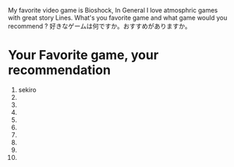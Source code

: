 My favorite video game is Bioshock, In General I love atmosphric games with great story Lines.
What's you favorite game and what game would you recommend ?
好きなゲームは何ですか。おすすめがありますか。

# Your Favorite game, your recommendation
1. sekiro
2.
3.
4.
5.
6.
7.
8.
9.
10.
